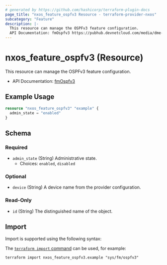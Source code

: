 ```yaml
---
# generated by https://github.com/hashicorp/terraform-plugin-docs
page_title: "nxos_feature_ospfv3 Resource - terraform-provider-nxos"
subcategory: "Feature"
description: |-
  This resource can manage the OSPFv3 feature configuration.
  API Documentation: fmOspfv3 https://pubhub.devnetcloud.com/media/dme-docs-10-2-2/docs/Feature%20Management/fm:Ospfv3/
---
```


# nxos_feature_ospfv3 (Resource)

This resource can manage the OSPFv3 feature configuration.

- API Documentation: [fmOspfv3](https://pubhub.devnetcloud.com/media/dme-docs-10-2-2/docs/Feature%20Management/fm:Ospfv3/)

## Example Usage

```terraform
resource "nxos_feature_ospfv3" "example" {
  admin_state = "enabled"
}
```

<!-- schema generated by tfplugindocs -->
## Schema

### Required

- `admin_state` (String) Administrative state.
  - Choices: `enabled`, `disabled`

### Optional

- `device` (String) A device name from the provider configuration.

### Read-Only

- `id` (String) The distinguished name of the object.

## Import

Import is supported using the following syntax:

The [`terraform import` command](https://developer.hashicorp.com/terraform/cli/commands/import) can be used, for example:

```shell
terraform import nxos_feature_ospfv3.example "sys/fm/ospfv3"
```
